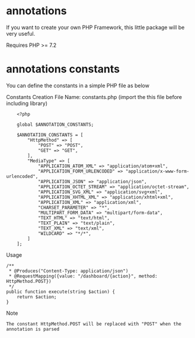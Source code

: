 # annotations
If you want to create your own PHP Framework, this little package will be very useful.

Requires PHP >= 7.2

# annotations constants

You can define the constants in a simple PHP file as below

Constants Creation
	File Name: constants.php (import the this file before including library)
	
        <?php

        global $ANNOTATION_CONSTANTS;

        $ANNOTATION_CONSTANTS = [
            "HttpMethod" => [
                "POST" => "POST",
                "GET" => "GET",
            ],
            "MediaType" => [
                "APPLICATION_ATOM_XML" => "application/atom+xml",
                "APPLICATION_FORM_URLENCODED" => "application/x-www-form-urlencoded",
                "APPLICATION_JSON" => "application/json",
                "APPLICATION_OCTET_STREAM" => "application/octet-stream",
                "APPLICATION_SVG_XML" => "application/svg+xml",
                "APPLICATION_XHTML_XML" => "application/xhtml+xml",
                "APPLICATION_XML" => "application/xml",
                "CHARSET_PARAMETER" => "*",
                "MULTIPART_FORM_DATA" => "multipart/form-data",
                "TEXT_HTML" => "text/html",
                "TEXT_PLAIN" => "text/plain",
                "TEXT_XML" => "text/xml",
                "WILDCARD" => "*/*",
            ]
        ];


	
	
Usage

    /**
     * @Produces("Content-Type: application/json")
     * @RequestMapping({value: "/dashboard/{action}", method: HttpMethod.POST})
     */
    public function execute(string $action) {
        return $action;
    }
	
Note

	The constant HttpMethod.POST will be replaced with "POST" when the annotation is parsed